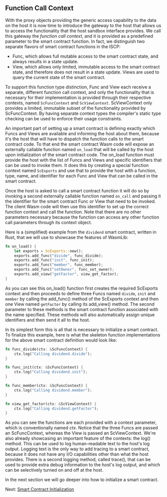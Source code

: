 ## Function Call Context

With the proxy objects providing the generic access capability to the data on
the host it is now time to introduce the gateway to the host that allows us to
access the functionality that the host sandbox interface provides. We call this
gateway the _function call context_, and it is provided as a predefined
parameter to the smart contract function. In fact, we distinguish two separate
flavors of smart contract functions in the ISCP:

- Func, which allows full mutable access to the smart contract state, and always
  results in a state update.
- View, which allows only limited, immutable access to the smart contract state,
  and therefore does not result in a state update. Views are used to query the
  current state of the smart contract.

To support this function type distinction, Func and View each receive a
separate, different function call context, and only the functionality that is
necessary for their implementation is provided through their respective
contexts, named `ScFuncContext` and `ScViewContext`. ScViewContext only provides
a limited, immutable subset of the functionality provided by ScFuncContext. By
having separate context types the compiler's static type checking can be used to
enforce their usage constraints.

An important part of setting up a smart contract is defining exactly which Funcs
and Views are available and informing the host about them, because it's the host
that will have to dispatch the function calls to the smart contract code. To
that end the smart contract Wasm code will expose an externally callable
function named `on_load` that will be called by the host upon initialization of
the smart contract code. The on_load function must provide the host with the
list of Funcs and Views and specific identifiers that can be used to invoke
them. It does this by creating a special function context named `ScExports` and
use that to provide the host with a function, type, name, and identifier for
each Func and View that can be called in the smart contract.

Once the host is asked to call a smart contract function it will do so by
invoking a second externally callable function named `on_call` and passing it
the identifier for the smart contract Func or View that need to be invoked. The
client Wasm code will then use this identifier to set up the correct function
context and call the function. Note that there are no other parameters necessary
because the function can access any other function call parameters through its
context object.

Here is a (simplified) example from the `dividend` smart contract, written in
Rust, that we will use to showcase the features of WasmLib:

```rust
fn on_load() {
    let exports = ScExports::new();
    exports.add_func("divide", func_divide);
    exports.add_func("init", func_init);
    exports.add_func("member", func_member);
    exports.add_func("setOwner", func_set_owner);
    exports.add_view("getFactor", view_get_factor);
}
```

As you can see this on_load() function first creates the required ScExports
context and then proceeds to define three Funcs named `divide`, `init` and
`member` by calling the add_func() method of the ScExports context and then one
View named `getFactor` by calling its add_view() method. The second parameter to
these methods is the smart contract function associated with the name specified.
These methods will also automatically assign unique identifiers and then send it
all to the host.

In its simplest form this is all that is necessary to initialize a smart
contract. To finalize this example, here is what the skeleton function
implementations for the above smart contract definition would look like:

```rust
fn func_divide(ctx: &ScFuncContext) {
    ctx.log("Calling dividend.divide");
}

fn func_init(ctx: &ScFuncContext) {
    ctx.log("Calling dividend.init");
}

fn func_member(ctx: &ScFuncContext) {
    ctx.log("Calling dividend.member");
}

fn view_get_factor(ctx: &ScViewContext) {
    ctx.log("Calling dividend.getFactor");
}
```

As you can see the functions are each provided with a context parameter, which
is conventionally named _ctx_. Notice that the three Funcs are passed an
ScFuncContext, whereas the View is passed an ScViewContext. We're also already
showcasing an important feature of the contexts: the log() method. This can be
used to log human-readable text to the host's log output. Logging text is the
only way to add tracing to a smart contract, because it does not have any I/O
capabilities other than what the host provides. There is a second logging
method, called trace(), that can be used to provide extra debug information to
the host's log output, and which can be selectively turned on and off at the
host.

In the next section we will go deeper into how to initialize a smart contract.

Next: [Smart Contract Initialization](Init.md)